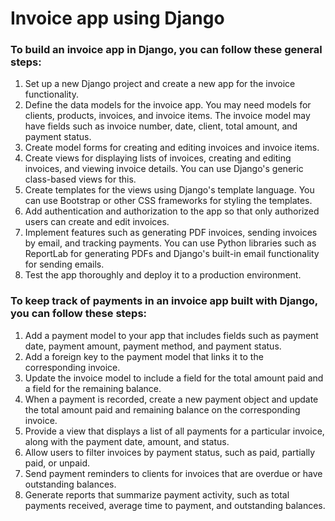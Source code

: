 # Invoice app using Django

### To build an invoice app in Django, you can follow these general steps:

1. Set up a new Django project and create a new app for the invoice functionality.
2. Define the data models for the invoice app. You may need models for clients, products, invoices, and invoice items. The invoice model may have fields such as invoice number, date, client, total amount, and payment status.
3. Create model forms for creating and editing invoices and invoice items.
4. Create views for displaying lists of invoices, creating and editing invoices, and viewing invoice details. You can use Django's generic class-based views for this.
5. Create templates for the views using Django's template language. You can use Bootstrap or other CSS frameworks for styling the templates.
6. Add authentication and authorization to the app so that only authorized users can create and edit invoices.
7. Implement features such as generating PDF invoices, sending invoices by email, and tracking payments. You can use Python libraries such as ReportLab for generating PDFs and Django's built-in email functionality for sending emails.
8. Test the app thoroughly and deploy it to a production environment.

### To keep track of payments in an invoice app built with Django, you can follow these steps:

1. Add a payment model to your app that includes fields such as payment date, payment amount, payment method, and payment status.
2. Add a foreign key to the payment model that links it to the corresponding invoice.
3. Update the invoice model to include a field for the total amount paid and a field for the remaining balance.
4. When a payment is recorded, create a new payment object and update the total amount paid and remaining balance on the corresponding invoice.
5. Provide a view that displays a list of all payments for a particular invoice, along with the payment date, amount, and status.
6. Allow users to filter invoices by payment status, such as paid, partially paid, or unpaid.
7. Send payment reminders to clients for invoices that are overdue or have outstanding balances.
8. Generate reports that summarize payment activity, such as total payments received, average time to payment, and outstanding balances.
